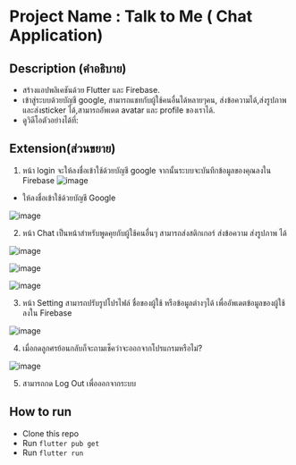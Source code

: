 # Project Name : Talk to Me ( Chat Application) 

## Description (คำอธิบาย)
* สร้างแอปพลิเคชันด้วย Flutter และ Firebase.
* เข้าสู่ระบบด้วยบัญชี google, สามารถแชทกับผู้ใช้คนอื่นได้หลายๆคน,
  ส่งข้อความได้,ส่งรูปภาพและส่งsticker ได้,สามารถอัพเดต avatar และ profile ของเราได้.
* ดูวิดีโอตัวอย่างได้ที่: 

## Extension(ส่วนขยาย)
1. หน้า login จะให้ลงชื่อเข้าใช้ด้วยบัญชี google จากนั้นระบบจะบันทึกข้อมูลของคุณลงใน Firebase
 ![image](https://www.img.in.th/images/d7a1c1c797fdffd08d4474689a9b59b0.png)
 
 
 
 
 
 * ให้ลงชื่อเข้าใช้ด้วยบัญชี Google



 ![image](https://www.img.in.th/images/484b0820924d8d808ea4497f2c477758.png)
 

2. หน้า Chat เป็นหน้าสำหรับพูดคุยกับผู้ใช้คนอื่นๆ สามารถส่งสติกเกอร์ ส่งข้อความ ส่งรูปภาพ ได้

![image](https://www.img.in.th/images/3d514b14a19d203c0c857f6a939354f7.png)



![image](https://www.img.in.th/images/4b04341c76274cbfa96afdd0875daeb7.png)



![image](https://www.img.in.th/images/cb325b8100ff8f4e5babac545f9eedb8.png)


3. หน้า Setting สามารถปรับรูปโปรไฟล์ ชื่อของผู้ใช้ หรือข้อมูลต่างๆได้ เพื่ออัพเดตข้อมูลของผู้ใช้ ลงใน Firebase

 ![image](https://www.img.in.th/images/75686f5f096e64707d4b2978fc1a4a37.png)

 
4. เมื่อกดลูกศรย้อนกลับก็จะถามเช็คว่าจะออกจากโปรแกรมหรือไม่?

 ![image](https://www.img.in.th/images/0537ffd75a78a24ec64446d4c8a67dd1.png)
 
5. สามารถกด Log Out เพื่อออกจากระบบ


## How to run
* Clone this repo
* Run `flutter pub get`
* Run `flutter run` 
